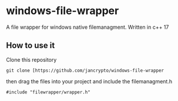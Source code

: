 # windows-file-wrapper
A file wrapper for windows native filemanagment. Written in c++ 17

## How to use it
Clone this repository

`git clone [https://github.com/jancrypto/windows-file-wrapper`

then drag the files into your project and include the filemanagment.h

`#include "filewrapper/wrapper.h"`
